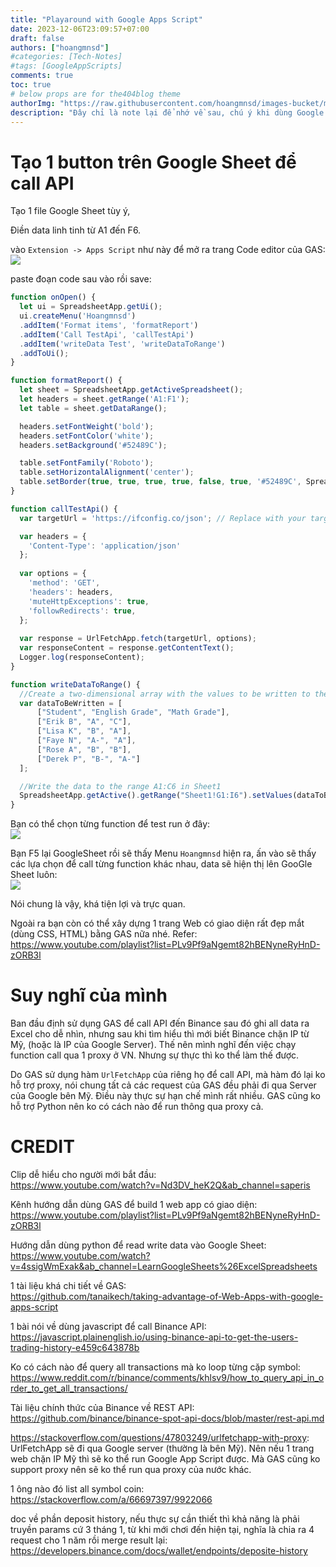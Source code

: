 ```yaml
---
title: "Playaround with Google Apps Script"
date: 2023-12-06T23:09:57+07:00
draft: false
authors: ["hoangmnsd"]
#categories: [Tech-Notes]
#tags: [GoogleAppScripts]
comments: true
toc: true
# below props are for the404blog theme
authorImg: "https://raw.githubusercontent.com/hoangmnsd/images-bucket/master/static/images/hoangmsnd-avatar001.jpg"
description: "Đây chỉ là note lại để nhớ về sau, chú ý khi dùng Google Apps Script."
---
```


# Tạo 1 button trên Google Sheet để call API

Tạo 1 file Google Sheet tùy ý, 

Điền data linh tinh từ A1 đến F6.

vào `Extension -> Apps Script` như này để mở ra trang Code editor của GAS:  
![](https://d32yh8fbac5ivo.cloudfront.net/static/images/gas-menu-to-gas.jpg)

paste đoạn code sau vào rồi save:

```js
function onOpen() {
  let ui = SpreadsheetApp.getUi();
  ui.createMenu('Hoangmnsd')
  .addItem('Format items', 'formatReport')
  .addItem('Call TestApi', 'callTestApi')
  .addItem('writeData Test', 'writeDataToRange')
  .addToUi();
}

function formatReport() {
  let sheet = SpreadsheetApp.getActiveSpreadsheet();
  let headers = sheet.getRange('A1:F1');
  let table = sheet.getDataRange();

  headers.setFontWeight('bold');
  headers.setFontColor('white');
  headers.setBackground('#52489C');

  table.setFontFamily('Roboto');
  table.setHorizontalAlignment('center');
  table.setBorder(true, true, true, true, false, true, '#52489C', SpreadsheetApp.BorderStyle.SOLID);
}

function callTestApi() {
  var targetUrl = 'https://ifconfig.co/json'; // Replace with your target URL

  var headers = {
    'Content-Type': 'application/json'
  };
  
  var options = {
    'method': 'GET',
    'headers': headers,
    'muteHttpExceptions': true,
    'followRedirects': true,
  };
  
  var response = UrlFetchApp.fetch(targetUrl, options);
  var responseContent = response.getContentText();
  Logger.log(responseContent);
}

function writeDataToRange() {
  //Create a two-dimensional array with the values to be written to the range.
  var dataToBeWritten = [
      ["Student", "English Grade", "Math Grade"],
      ["Erik B", "A", "C"],
      ["Lisa K", "B", "A"],
      ["Faye N", "A-", "A"],
      ["Rose A", "B", "B"],
      ["Derek P", "B-", "A-"]
  ];

  //Write the data to the range A1:C6 in Sheet1
  SpreadsheetApp.getActive().getRange("Sheet1!G1:I6").setValues(dataToBeWritten);
}

```

Bạn có thể chọn từng function để test run ở đây:  
![](https://d32yh8fbac5ivo.cloudfront.net/static/images/gas-test-debug.jpg)

Bạn F5 lại GoogleSheet rồi sẽ thấy Menu `Hoangmnsd` hiện ra, ấn vào sẽ thấy các lựa chọn để call từng function khác nhau, data sẽ hiện thị lên GooGle Sheet luôn:  
![](https://d32yh8fbac5ivo.cloudfront.net/static/images/gas-test-menu-button.jpg)

Nói chung là vậy, khá tiện lợi và trực quan. 

Ngoài ra bạn còn có thể xây dựng 1 trang Web có giao diện rất đẹp mắt (dùng CSS, HTML) bằng GAS nữa nhé. Refer: https://www.youtube.com/playlist?list=PLv9Pf9aNgemt82hBENyneRyHnD-zORB3l

# Suy nghĩ của mình

Ban đầu định sử dụng GAS để call API đến Binance sau đó ghi all data ra Excel cho dễ nhìn, nhưng sau khi tìm hiểu thì mới biết Binance chặn IP từ Mỹ, (hoặc là IP của Google Server). Thế nên mình nghĩ đến việc chạy function call qua 1 proxy ở VN. Nhưng sự thực thì ko thể làm thế được. 

Do GAS sử dụng hàm `UrlFetchApp` của riêng họ để call API, mà hàm đó lại ko hỗ trợ proxy, nói chung tất cả các request của GAS đều phải đi qua Server của Google bên Mỹ. Điều này thực sự hạn chế mình rất nhiều. GAS cũng ko hỗ trợ Python nên ko có cách nào để run thông qua proxy cả.

# CREDIT

Clip dễ hiểu cho người mới bắt đầu:  
https://www.youtube.com/watch?v=Nd3DV_heK2Q&ab_channel=saperis

Kênh hướng dẫn dùng GAS để build 1 web app có giao diện:  
https://www.youtube.com/playlist?list=PLv9Pf9aNgemt82hBENyneRyHnD-zORB3l

Hướng dẫn dùng python để read write data vào Google Sheet:  
https://www.youtube.com/watch?v=4ssigWmExak&ab_channel=LearnGoogleSheets%26ExcelSpreadsheets

1 tài liệu khá chi tiết về GAS:  
https://github.com/tanaikech/taking-advantage-of-Web-Apps-with-google-apps-script

1 bài nói về dùng javascript để call Binance API:  
https://javascript.plainenglish.io/using-binance-api-to-get-the-users-trading-history-e459c643878b

Ko có cách nào để query all transactions mà ko loop từng cặp symbol:  
https://www.reddit.com/r/binance/comments/khlsv9/how_to_query_api_in_order_to_get_all_transactions/

Tài liệu chính thức của Binance về REST API:  
https://github.com/binance/binance-spot-api-docs/blob/master/rest-api.md

https://stackoverflow.com/questions/47803249/urlfetchapp-with-proxy:  
UrlFetchApp sẽ đi qua Google server (thường là bên Mỹ). Nên nếu 1 trang web chặn IP Mỹ thì sẽ ko thể run Google App Script được. Mà GAS cũng ko support proxy nên sẽ ko thể run qua proxy của nước khác. 

1 ông nào đó list all symbol coin:  
https://stackoverflow.com/a/66697397/9922066

doc về phần deposit history, nếu thực sự cần thiết thì khả năng là phải truyền params cứ 3 tháng 1, từ khi mới chơi đến hiện tại, nghĩa là chia ra 4 request cho 1 năm rồi merge result lại: 
https://developers.binance.com/docs/wallet/endpoints/deposite-history